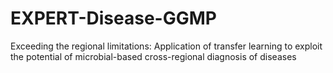 # EXPERT-Disease-GGMP
Exceeding the regional limitations: Application of transfer learning to exploit the potential of microbial-based cross-regional diagnosis of diseases 
